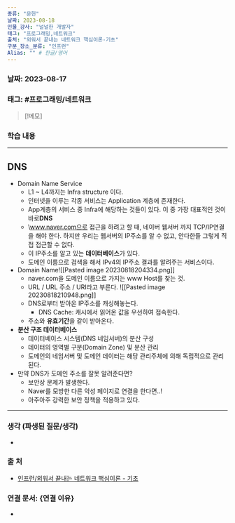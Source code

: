 ```yaml
---
종류: "문헌"
날짜: 2023-08-18
인물_강사: "널널한 개발자"
태그: "프로그래밍,네트워크"
출처: "외워서 끝내는 네트워크 핵심이론-기초"
구분_장소_분류: "인프런"
Alias: "" # 한글/영어
---
```


### 날짜: 2023-08-17

### 태그: #프로그래밍/네트워크

>[!메모]
> 

### 학습 내용
---
## DNS
- Domain Name Service
	- L1 ~ L4까지는 Infra structure 이다.
	- 인터넷을 이루는 각종 서비스는 Application 계층에 존재한다.
	- App계층의 서비스 중 Infra에 해당하는 것들이 있다. 이 중 가장 대표적인 것이 바로**DNS**
	- \www.naver.com으로 접근을 하려고 할 때, 네이버 웹서버 까지 TCP/IP연결을 해야 한다. 하지만 우리는 웹서버의 IP주소를 알 수 없고, 안다한들 그렇게 직접 접근할 수 없다. 
	- 이 IP주소를 알고 있는 **데이터베이스**가 있다.
	- 도메인 이름으로 검색을 해서 IPv4의 IP주소 결과를 알려주는 서비스이다.
- Domain Name![[Pasted image 20230818204334.png]]
	- naver.com을 도메인 이름으로 가지는 www Host를 찾는 것.
	- URL / URL 주소 / URI라고 부른다. 
	![[Pasted image 20230818210948.png]]
	- DNS로부터 받아온 IP주소를 캐싱해놓는다.
		- DNS Cache: 캐시에서 읽어온 값을 우선하여 접속한다.
	- 주소와 **유효기간**을 같이 받아온다.
- **분산 구조 데이터베이스**
	- 데이터베이스 시스템(DNS 네임서버)의 분산 구성
	- 데이터의 영역별 구분(Domain Zone) 및 분산 관리
	- 도메인의 네임서버 및 도메인 데이터는 해당 관리주체에 의해 독립적으로 관리된다.
- 만약 DNS가 도메인 주소를 잘못 알려준다면?
	- 보안상 문제가 발생한다.
	- Naver를 모방한 다른 악성 페이지로 연결을 한다면..!
	- 아주아주 강력한 보안 정책을 적용하고 있다.
---
### 생각 (파생된 질문/생각)
- 
### 출 처
- [인프런/외워서 끝내는 네트워크 핵심이론 - 기초 ](https://www.inflearn.com/course/%EB%84%A4%ED%8A%B8%EC%9B%8C%ED%81%AC-%ED%95%B5%EC%8B%AC%EC%9D%B4%EB%A1%A0-%EA%B8%B0%EC%B4%88/dashboard)

### 연결 문서: {연결 이유}
- 